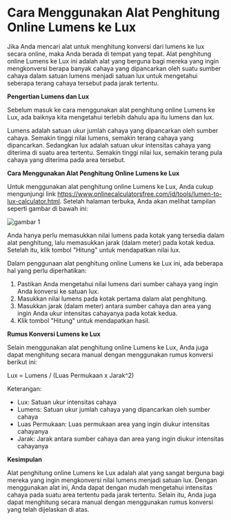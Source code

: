 Cara Menggunakan Alat Penghitung Online Lumens ke Lux
=====================================================

Jika Anda mencari alat untuk menghitung konversi dari lumens ke lux secara online, maka Anda berada di tempat yang tepat. Alat penghitung online Lumens ke Lux ini adalah alat yang berguna bagi mereka yang ingin mengkonversi berapa banyak cahaya yang dipancarkan oleh suatu sumber cahaya dalam satuan lumens menjadi satuan lux untuk mengetahui seberapa terang cahaya tersebut pada jarak tertentu.

**Pengertian Lumens dan Lux**

Sebelum masuk ke cara menggunakan alat penghitung online Lumens ke Lux, ada baiknya kita mengetahui terlebih dahulu apa itu lumens dan lux.

Lumens adalah satuan ukur jumlah cahaya yang dipancarkan oleh sumber cahaya. Semakin tinggi nilai lumens, semakin terang cahaya yang dipancarkan. Sedangkan lux adalah satuan ukur intensitas cahaya yang diterima di suatu area tertentu. Semakin tinggi nilai lux, semakin terang pula cahaya yang diterima pada area tersebut.

**Cara Menggunakan Alat Penghitung Online Lumens ke Lux**

Untuk menggunakan alat penghitung online Lumens ke Lux, Anda cukup mengunjungi link <https://www.onlinecalculatorsfree.com/id/tools/lumen-to-lux-calculator.html>. Setelah halaman terbuka, Anda akan melihat tampilan seperti gambar di bawah ini:

![gambar 1](https://www.onlinecalculatorsfree.com/id/tools/lumen-to-lux-calculator_files/image001.png)

Anda hanya perlu memasukkan nilai lumens pada kotak yang tersedia dalam alat penghitung, lalu memasukkan jarak (dalam meter) pada kotak kedua. Setelah itu, klik tombol "Hitung" untuk mendapatkan nilai lux.

Dalam penggunaan alat penghitung online Lumens ke Lux ini, ada beberapa hal yang perlu diperhatikan:

1. Pastikan Anda mengetahui nilai lumens dari sumber cahaya yang ingin Anda konversi ke satuan lux.
2. Masukkan nilai lumens pada kotak pertama dalam alat penghitung.
3. Masukkan jarak (dalam meter) antara sumber cahaya dan area yang ingin Anda ukur intensitas cahayanya pada kotak kedua.
4. Klik tombol "Hitung" untuk mendapatkan hasil.

**Rumus Konversi Lumens ke Lux**

Selain menggunakan alat penghitung online Lumens ke Lux, Anda juga dapat menghitung secara manual dengan menggunakan rumus konversi berikut ini:

Lux = Lumens / (Luas Permukaan x Jarak^2)

Keterangan:

- Lux: Satuan ukur intensitas cahaya
- Lumens: Satuan ukur jumlah cahaya yang dipancarkan oleh sumber cahaya
- Luas Permukaan: Luas permukaan area yang ingin diukur intensitas cahayanya
- Jarak: Jarak antara sumber cahaya dan area yang ingin diukur intensitas cahayanya

**Kesimpulan**

Alat penghitung online Lumens ke Lux adalah alat yang sangat berguna bagi mereka yang ingin mengkonversi nilai lumens menjadi satuan lux. Dengan menggunakan alat ini, Anda dapat dengan mudah mengetahui intensitas cahaya pada suatu area tertentu pada jarak tertentu. Selain itu, Anda juga dapat menghitung secara manual dengan menggunakan rumus konversi yang telah dijelaskan di atas.